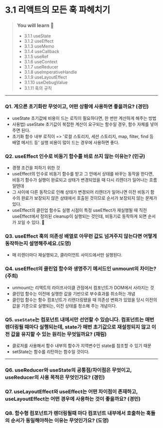 # 3.1 리액트의 모든 훅 파헤치기

> ### You will learn 📝
>- 3.1.1 useState
>- 3.1.2 useEffect
>- 3.1.3 useMemo
>- 3.1.4 useCallback
>- 3.1.5 useRef
>- 3.1.6 useContext
>- 3.1.7 useReducer
>- 3.1.8 useImperativeHandle
>- 3.1.9 useLayoutEffect
>- 3.1.10 useDebugValue
>- 3.1.11 훅의 규칙

---

### Q1. 게으른 초기화란 무엇이고, 어떤 상황에 사용하면 좋을까요? (경민)
- useState 초기값에 비용이 드는 로직이 필요하다면, 한 번만 계산하게 해주는 방법
- 사용법) useState 초기값이 복잡한 계산이 요구되는 함수일 경우, 함수 자체를 넣어주면 된다.
- 초기화 함수 내부 로직이 => '로컬 스토리지, 세션 스토리지, map, filter, find 등 배열 메서드 등' 실행 비용이 많이 드는 경우에 사용하면 좋다.

### Q2. useEffect 인수로 비동기 함수를 바로 쓰지 않는 이유는? (민규)
- 경쟁 조건을 피하기 위한 것
- useEffect의 인수로 비동기 함수를 받고 그 안에서 상태를 바꾸는 동작을 한다면, 비동기 함수가 실행이 완료되고 상태가 변경되었을 때 다시 리렌더가 일어나는 흐름일텐데
- 그 사이에 다른 동작으로 인해 상태가 변경되어 리렌더가 일어나면 이전 비동기 함수의 완료가 보장되지 않은 상태에서 호출된 것이므로 순서가 보장되지 않는 문제가 있다.
- useEffect의 클린업 함수도 실행 시점이 특정 useEffect가 재실행될 때 직전 useEffect에서 정의된 cleanup이 실행되는 것인데, 비동기로 동작하게 되면 순서가 꼬일 수 있다.
👏

### Q3. useEffect 훅의 의존성 배열로 아무런 값도 넘겨주지 않는다면 어떻게 동작하는지 설명해주세요.(도영)
- 매 리렌더마다 재실행되고, 클라이언트 사이드에서만 실행된다.

### Q4. useEffect의 클린업 함수와 생명주기 메서드인 unmount의 차이는? (주희)
- unmount는 리액트의 라이프사이클 관점에서 컴포넌트가 DOM에서 사라지는 것
- 클린업 함수는 이전에 실행한 값을 기반으로 부수효과를 취소하는 개념
- 클린업 함수는 함수 컴포넌트가 리렌더링됐을 때 의존성 변화가 있었을 당시 이전의 값을 기준으로 실행되는, 이전 상태를 청소해 주는 개념이다.

### Q5. `useState`는 컴포넌트 내에서만 선언할 수 있습니다. 컴포넌트는 매번 렌더링될 때마다 실행되는데, state가 매번 초기값으로 재설정되지 않고 이전 값을 유지할 수 있는 원리는 무엇일까요? (채림)
- 클로저를 사용해서 함수 내부의 함수가 지역변수인 state를 참조할 수 있기 때문
- setState는 함수를 리턴하는 함수일 것이다.

---

### Q6. useReducer와 useState의 공통점/차이점은 무엇이고, useReducer의 사용 목적은 무엇인가요? (경민)

### Q7. useLayoutEffect와 useEffect는 어떤 차이점이 존재하고, useLayoutEffect는 어떤 경우에 사용하는 것이 좋을까요? (경민)

### Q8. 함수형 컴포넌트가 렌더링될때 마다 컴포넌트 내부에서 호출하는 훅들의 순서가 동일해야하는 이유는 무엇인가요? (도영)